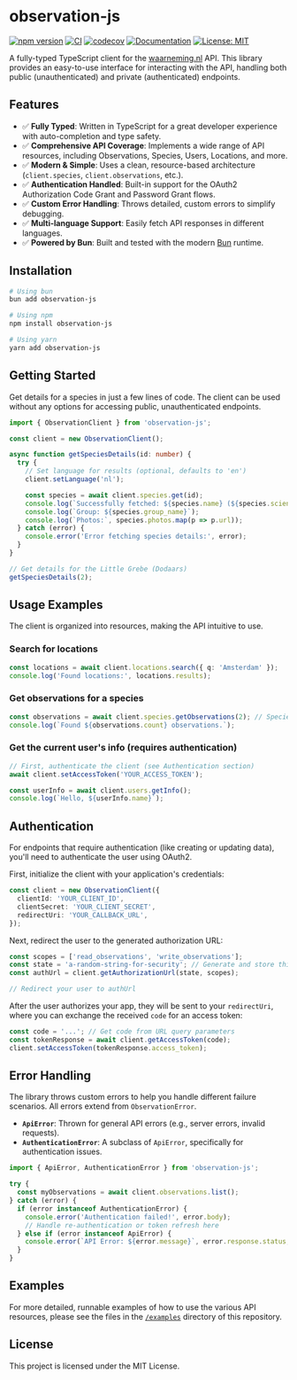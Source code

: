 # observation-js

[![npm version](https://img.shields.io/npm/v/observation-js.svg)](https://www.npmjs.com/package/observation-js)
[![CI](https://github.com/RobbeVerhelst/observation-js/actions/workflows/ci.yml/badge.svg)](https://github.com/RobbeVerhelst/observation-js/actions/workflows/ci.yml)
[![codecov](https://codecov.io/gh/RobbeVerhelst/observation-js/graph/badge.svg?token=YOUR_CODECOV_TOKEN_PLACEHOLDER)](https://codecov.io/gh/RobbeVerhelst/observation-js)
[![Documentation](https://img.shields.io/badge/documentation-brightgreen.svg)](https://robbeverhelst.github.io/observation-js/)
[![License: MIT](https://img.shields.io/badge/License-MIT-yellow.svg)](https://opensource.org/licenses/MIT)

A fully-typed TypeScript client for the [waarneming.nl](https://waarneming.nl/api/docs/) API. This library provides an easy-to-use interface for interacting with the API, handling both public (unauthenticated) and private (authenticated) endpoints.

## Features

- ✅ **Fully Typed**: Written in TypeScript for a great developer experience with auto-completion and type safety.
- ✅ **Comprehensive API Coverage**: Implements a wide range of API resources, including Observations, Species, Users, Locations, and more.
- ✅ **Modern & Simple**: Uses a clean, resource-based architecture (`client.species`, `client.observations`, etc.).
- ✅ **Authentication Handled**: Built-in support for the OAuth2 Authorization Code Grant and Password Grant flows.
- ✅ **Custom Error Handling**: Throws detailed, custom errors to simplify debugging.
- ✅ **Multi-language Support**: Easily fetch API responses in different languages.
- ✅ **Powered by Bun**: Built and tested with the modern [Bun](https://bun.sh/) runtime.

## Installation

```bash
# Using bun
bun add observation-js

# Using npm
npm install observation-js

# Using yarn
yarn add observation-js
```

## Getting Started

Get details for a species in just a few lines of code. The client can be used without any options for accessing public, unauthenticated endpoints.

```typescript
import { ObservationClient } from 'observation-js';

const client = new ObservationClient();

async function getSpeciesDetails(id: number) {
  try {
    // Set language for results (optional, defaults to 'en')
    client.setLanguage('nl');

    const species = await client.species.get(id);
    console.log(`Successfully fetched: ${species.name} (${species.scientific_name})`);
    console.log(`Group: ${species.group_name}`);
    console.log(`Photos:`, species.photos.map(p => p.url));
  } catch (error) {
    console.error('Error fetching species details:', error);
  }
}

// Get details for the Little Grebe (Dodaars)
getSpeciesDetails(2);
```

## Usage Examples

The client is organized into resources, making the API intuitive to use.

### Search for locations

```typescript
const locations = await client.locations.search({ q: 'Amsterdam' });
console.log('Found locations:', locations.results);
```

### Get observations for a species

```typescript
const observations = await client.species.getObservations(2); // Species ID for Little Grebe
console.log(`Found ${observations.count} observations.`);
```

### Get the current user's info (requires authentication)

```typescript
// First, authenticate the client (see Authentication section)
await client.setAccessToken('YOUR_ACCESS_TOKEN');

const userInfo = await client.users.getInfo();
console.log(`Hello, ${userInfo.name}`);
```

## Authentication

For endpoints that require authentication (like creating or updating data), you'll need to authenticate the user using OAuth2.

First, initialize the client with your application's credentials:

```typescript
const client = new ObservationClient({
  clientId: 'YOUR_CLIENT_ID',
  clientSecret: 'YOUR_CLIENT_SECRET',
  redirectUri: 'YOUR_CALLBACK_URL',
});
```

Next, redirect the user to the generated authorization URL:

```typescript
const scopes = ['read_observations', 'write_observations'];
const state = 'a-random-string-for-security'; // Generate and store this securely
const authUrl = client.getAuthorizationUrl(state, scopes);

// Redirect your user to authUrl
```

After the user authorizes your app, they will be sent to your `redirectUri`, where you can exchange the received `code` for an access token:

```typescript
const code = '...'; // Get code from URL query parameters
const tokenResponse = await client.getAccessToken(code);
client.setAccessToken(tokenResponse.access_token);
```

## Error Handling

The library throws custom errors to help you handle different failure scenarios. All errors extend from `ObservationError`.

- **`ApiError`**: Thrown for general API errors (e.g., server errors, invalid requests).
- **`AuthenticationError`**: A subclass of `ApiError`, specifically for authentication issues.

```typescript
import { ApiError, AuthenticationError } from 'observation-js';

try {
  const myObservations = await client.observations.list();
} catch (error) {
  if (error instanceof AuthenticationError) {
    console.error('Authentication failed!', error.body);
    // Handle re-authentication or token refresh here
  } else if (error instanceof ApiError) {
    console.error(`API Error: ${error.message}`, error.response.status, error.body);
  }
}
```

## Examples

For more detailed, runnable examples of how to use the various API resources, please see the files in the [`/examples`](https://github.com/RobbeVerhelst/observation-js/tree/main/examples) directory of this repository.

## License

This project is licensed under the MIT License.
